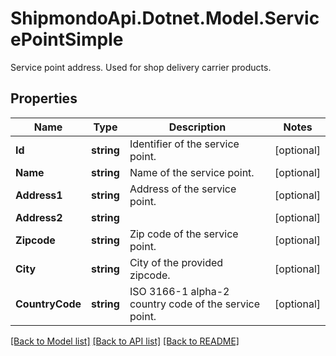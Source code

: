 # ShipmondoApi.Dotnet.Model.ServicePointSimple
Service point address. Used for shop delivery carrier products.

## Properties

Name | Type | Description | Notes
------------ | ------------- | ------------- | -------------
**Id** | **string** | Identifier of the service point. | [optional] 
**Name** | **string** | Name of the service point. | [optional] 
**Address1** | **string** | Address of the service point. | [optional] 
**Address2** | **string** |  | [optional] 
**Zipcode** | **string** | Zip code of the service point. | [optional] 
**City** | **string** | City of the provided zipcode. | [optional] 
**CountryCode** | **string** | ISO 3166-1 alpha-2 country code of the service point. | [optional] 

[[Back to Model list]](../README.md#documentation-for-models) [[Back to API list]](../README.md#documentation-for-api-endpoints) [[Back to README]](../README.md)

